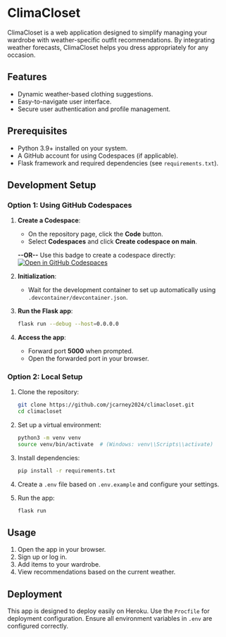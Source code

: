 # ClimaCloset

ClimaCloset is a web application designed to simplify managing your wardrobe with weather-specific outfit recommendations. By integrating weather forecasts, ClimaCloset helps you dress appropriately for any occasion.

## Features
- Dynamic weather-based clothing suggestions.
- Easy-to-navigate user interface.
- Secure user authentication and profile management.

## Prerequisites
- Python 3.9+ installed on your system.
- A GitHub account for using Codespaces (if applicable).
- Flask framework and required dependencies (see `requirements.txt`).

## Development Setup

### Option 1: Using GitHub Codespaces
1. **Create a Codespace**:
   - On the repository page, click the **Code** button.
   - Select **Codespaces** and click **Create codespace on main**.

   **--OR--**
   Use this badge to create a codespace directly:
   [![Open in GitHub Codespaces](https://github.com/codespaces/badge.svg)](https://codespaces.new/jcarney2024/climacloset)

2. **Initialization**:
   - Wait for the development container to set up automatically using `.devcontainer/devcontainer.json`.

3. **Run the Flask app**:
   ```bash
   flask run --debug --host=0.0.0.0
   ```

4. **Access the app**:
   - Forward port **5000** when prompted.
   - Open the forwarded port in your browser.

### Option 2: Local Setup
1. Clone the repository:
   ```bash
   git clone https://github.com/jcarney2024/climacloset.git
   cd climacloset
   ```

2. Set up a virtual environment:
   ```bash
   python3 -m venv venv
   source venv/bin/activate  # (Windows: venv\\Scripts\\activate)
   ```

3. Install dependencies:
   ```bash
   pip install -r requirements.txt
   ```

4. Create a `.env` file based on `.env.example` and configure your settings.

5. Run the app:
   ```bash
   flask run
   ```

## Usage
1. Open the app in your browser.
2. Sign up or log in.
3. Add items to your wardrobe.
4. View recommendations based on the current weather.

## Deployment
This app is designed to deploy easily on Heroku. Use the `Procfile` for deployment configuration. Ensure all environment variables in `.env` are configured correctly.